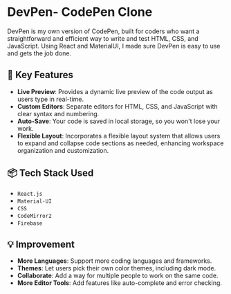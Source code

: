 # DevPen- CodePen Clone

DevPen is my own version of CodePen, built for coders who want a straightforward and efficient way to write and test HTML, CSS, and JavaScript. Using React and MaterialUI, I made sure DevPen is easy to use and gets the job done. 

## 🚀 Key Features

- **Live Preview**: Provides a dynamic live preview of the code output as users type in real-time.
- **Custom Editors**: Separate editors for HTML, CSS, and JavaScript with clear syntax and numbering.
- **Auto-Save**: Your code is saved in local storage, so you won't lose your work.
- **Flexible Layout**: Incorporates a flexible layout system that allows users to expand and collapse code sections as needed, enhancing workspace organization and customization.

## 📦 Tech Stack Used 

- `React.js`
- `Material-UI`
- `CSS`
- `CodeMirror2`
- `Firebase`


## 💡 Improvement

- **More Languages**: Support more coding languages and frameworks.
- **Themes**: Let users pick their own color themes, including dark mode.
- **Collaborate**: Add a way for multiple people to work on the same code.
- **More Editor Tools**: Add features like auto-complete and error checking.

